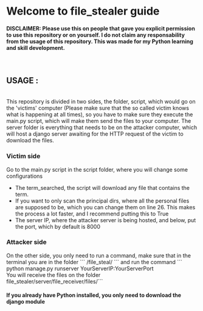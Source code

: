<h1>Welcome to file_stealer guide</h1>
<h4>DISCLAIMER: Please use this on people that gave you explicit permission to use this repository or on yourself. I do not claim any responsability from the usage of this repository. This was made for my Python learning and skill development.</h4>
<br>
<h2> USAGE : </h2> 
<br>
This repository is divided in two sides, the folder, script, which would go on the 'victims' computer (Please make sure that the so called victim knows what is happening at all times), so you have to make sure they execute the main.py script, which will make them send the files to your computer. The server folder is everything that needs to be on the attacker computer, which will host a django server awaiting for the HTTP request of the victim to download the files.
<h3>Victim side</h3>
Go to the main.py script in the script folder, where you will change some configurations 
<ul>
  <li>The term_searched, the script will download any file that contains the term.</li>
  <li>If you want to only scan the principal dirs, where all the personal files are supposed to be, which you can change them on line 26. This makes the    process a lot faster, and I recommend putting this to True</li>
  <li>The server IP, where the attacker server is being hosted, and below, put the port, which by default is 8000</li>
</ul>
<h3>Attacker side</h3>
On the other side, you only need to run a command, make sure that in the terminal you are in the folder  ``` /file_steal/ ``` and run the command ``` python manage.py runserver YourServerIP:YourServerPort <br>
You will receive the files on the folder file_stealer/server/file_receiver/files/```

<h4>If you already have Python installed, you only need to download the django module</h4>

